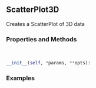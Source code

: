 ## <a id="McUtils.McUtils.Plots.Plots.ScatterPlot3D">ScatterPlot3D</a>
Creates a ScatterPlot of 3D data

### Properties and Methods
<a id="McUtils.McUtils.Plots.Plots.ScatterPlot3D.__init__" class="docs-object-method">&nbsp;</a>
```python
__init__(self, *params, **opts): 
```

### Examples


